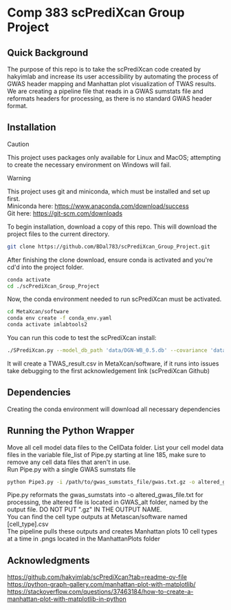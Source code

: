 # Comp 383 scPrediXcan Group Project

## Quick Background
The purpose of this repo is to take the scPrediXcan code created by hakyimlab and increase its user accessibility by automating the process of GWAS header mapping and Manhattan plot visualization of TWAS results. We are creating a pipeline file that reads in a GWAS sumstats file and reformats headers for processing, as there is no standard GWAS header format.
## Installation
>[!CAUTION]
>This project uses packages only available for Linux and MacOS; attempting to create the necessary environment on Windows will fail.<br />

>[!WARNING]
>This project uses git and miniconda, which must be installed and set up first.<br />
>Miniconda here: https://www.anaconda.com/download/success<br />
>Git here: https://git-scm.com/downloads<br />

To begin installation, download a copy of this repo. This will download the project files to the current directory. 

```bash
git clone https://github.com/BDal783/scPrediXcan_Group_Project.git
```

After finishing the clone download, ensure conda is activated and you're cd'd into the project folder.

```bash
conda activate
cd ./scPrediXcan_Group_Project
```

Now, the conda environment needed to run scPrediXcan must be activated.

```bash
cd MetaXcan/software
conda env create -f conda_env.yaml
conda activate imlabtools2
```

You can run this code to test the scPrediXcan install: 

```bash
./SPrediXcan.py --model_db_path 'data/DGN-WB_0.5.db' --covariance 'data/covariance.DGN-WB_0.5.txt.gz' --gwas_folder data/GWAS --gwas_file_pattern ".*gz" --snp_column SNP --effect_allele_column A1 --non_effect_allele_column A2 --beta_column BETA --pvalue_column P --output_file 'TWAS_result.csv'
```
It will create a TWAS_result.csv in MetaXcan/software, if it runs into issues take debugging to the first acknowledgement link (scPrediXcan Github)


## Dependencies<br />
Creating the conda environment will download all necessary dependencies

## Running the Python Wrapper<br />
Move all cell model data files to the CellData folder.
List your cell model data files in the variable file_list of Pipe.py starting at line 185, make sure to remove any cell data files that aren't in use.<br />
Run Pipe.py with a single GWAS sumstats file<br />

```bash
python Pipe3.py -i /path/to/gwas_sumstats_file/gwas.txt.gz -o altered_gwas_file.txt
```
Pipe.py reformats the gwas_sumstats into -o altered_gwas_file.txt for processing, the altered file is located in GWAS_alt folder, named by the output file. DO NOT PUT ".gz" IN THE OUTPUT NAME.<br />
You can find the cell type outputs at Metascan/software named [cell_type].csv<br />
The pipeline pulls these outputs and creates Manhattan plots 10 cell types at a time in .pngs located in the ManhattanPlots folder<br />


## Acknowledgments
https://github.com/hakyimlab/scPrediXcan?tab=readme-ov-file<br />
https://python-graph-gallery.com/manhattan-plot-with-matplotlib/<br />
https://stackoverflow.com/questions/37463184/how-to-create-a-manhattan-plot-with-matplotlib-in-python<br />

